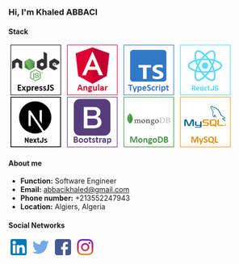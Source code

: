 <h3>Hi, I'm Khaled ABBACI</h3>

<h4>Stack</h4>
<div>
    <img style="margin-left:4px; margin-right:4px;" src="assets/nodejs.jpg" />
    <img style="margin-left:4px; margin-right:4px;" src="assets/angular.jpg" />
    <img style="margin-left:4px; margin-right:4px;" src="assets/typescript.jpg" />
    <img style="margin-left:4px; margin-right:4px;" src="assets/reactjs.jpg" />
    <img style="margin-left:4px; margin-right:4px;" src="assets/nextjs.jpg" />
    <img style="margin-left:4px; margin-right:4px;" src="assets/bootstrap.jpg" />
    <img style="margin-left:4px; margin-right:4px;" src="assets/mongodb.jpg" />
    <img style="margin-left:4px; margin-right:4px;" src="assets/mysql.jpg" />
</div>

<h4>About me</h4>
<ul>
    <li><b>Function:</b> Software Engineer</li>
    <li><b>Email:</b> <a href="mailto:abbacikhaled@gmail.com">abbacikhaled@gmail.com</a></li>
    <li><b>Phone number:</b> +213552247943</li>
    <li><b>Location:</b> Algiers, Algeria</li>
</ul>

<h4>Social Networks</h4>
<div>
    <a href="https://www.linkedin.com/in/abbacikhaled/" target="_blank" style="margin-left:4px; margin-right:4px;"><img src="assets/linkedin.png" /></a>
    <a href="https://twitter.com/KhaledAbbaci" target="_blank" style="margin-left:4px; margin-right:4px;"><img src="assets/twitter.png" /></a>
    <a href="https://web.facebook.com/abbacikhaled/" target="_blank" style="margin-left:4px; margin-right:4px;"><img src="assets/facebook.png" /></a>
    <a href="https://www.instagram.com/khaled.abbaci/" target="_blank" style="margin-left:4px; margin-right:4px;"><img src="assets/instagram.png" /></a>
</div>
